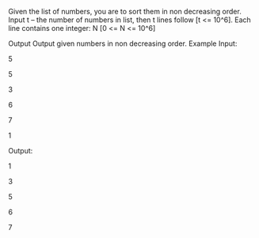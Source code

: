 Given the list of numbers, you are to sort them in non decreasing order.
Input
t – the number of numbers in list, then t lines follow [t <= 10^6].
Each line contains one integer: N [0 <= N <= 10^6]

Output
Output given numbers in non decreasing order.
Example
Input:

5

5

3

6

7

1

Output:

1

3

5

6

7
